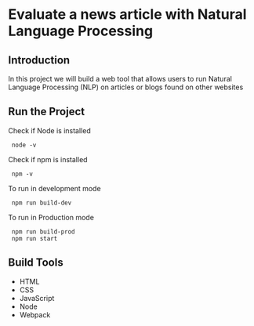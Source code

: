 # Evaluate a news article with Natural Language Processing

## Introduction
In this  project we will build a web tool that allows users to run Natural Language Processing (NLP) on articles or blogs found on other websites

## Run the Project

Check if Node is installed
```
 node -v 
```
Check if npm is installed
```
 npm -v 
```
To run in development mode 
```
 npm run build-dev
```
To run in Production mode
```
 npm run build-prod
 npm run start
```

## Build Tools
- HTML
- CSS
- JavaScript
- Node 
- Webpack   